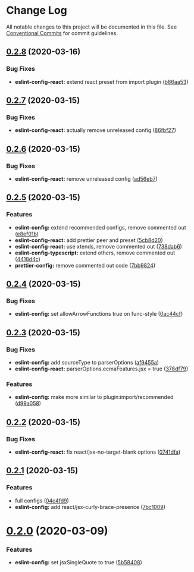 # Change Log

All notable changes to this project will be documented in this file.
See [Conventional Commits](https://conventionalcommits.org) for commit guidelines.

## [0.2.8](https://github.com/dacioromero/javascript-configs/compare/v0.2.7...v0.2.8) (2020-03-16)


### Bug Fixes

* **eslint-config-react:** extend react preset from import plugin ([b86aa53](https://github.com/dacioromero/javascript-configs/commit/b86aa5355c306a4f6522793a358a2c97482c671c))





## [0.2.7](https://github.com/dacioromero/javascript-configs/compare/v0.2.6...v0.2.7) (2020-03-15)


### Bug Fixes

* **eslint-config-react:** actually remove unreleased config ([86fbf27](https://github.com/dacioromero/javascript-configs/commit/86fbf27552aa666565d967930dd5e7341ed8e38b))





## [0.2.6](https://github.com/dacioromero/javascript-configs/compare/v0.2.5...v0.2.6) (2020-03-15)


### Bug Fixes

* **eslint-config-react:** remove unreleased config ([ad56eb7](https://github.com/dacioromero/javascript-configs/commit/ad56eb771e7d66d0276b8b39c84324a5500d913a))





## [0.2.5](https://github.com/dacioromero/javascript-configs/compare/v0.2.4...v0.2.5) (2020-03-15)


### Features

* **eslint-config:** extend recommended configs, remove commented out ([e8ef01b](https://github.com/dacioromero/javascript-configs/commit/e8ef01bac4ea376814bc5b686cdbe4b907e6c0b4))
* **eslint-config-react:** add prettier peer and preset ([5cb8d20](https://github.com/dacioromero/javascript-configs/commit/5cb8d20f32a363a0d761f91274ae99d33ca9f2de))
* **eslint-config-react:** use xtends, remove commented out ([738dab6](https://github.com/dacioromero/javascript-configs/commit/738dab6c3771c02c177766d0d0e965311a1881f9))
* **eslint-config-typescript:** extend others, remove commented out ([4418d4c](https://github.com/dacioromero/javascript-configs/commit/4418d4c8b61a3361fe2a3675c536afcd8979b17f))
* **prettier-config:** remove commented out code ([7bb9824](https://github.com/dacioromero/javascript-configs/commit/7bb982450a7af661e60caaf26e870d9b130046b6))





## [0.2.4](https://github.com/dacioromero/javascript-configs/compare/v0.2.3...v0.2.4) (2020-03-15)


### Bug Fixes

* **eslint-config:** set allowArrowFunctions true on func-style ([0ac44cf](https://github.com/dacioromero/javascript-configs/commit/0ac44cf5536d231c0383c45ce05a73dcd571433d))





## [0.2.3](https://github.com/dacioromero/javascript-configs/compare/v0.2.2...v0.2.3) (2020-03-15)


### Bug Fixes

* **eslint-config:** add sourceType to parserOptions ([af9455a](https://github.com/dacioromero/javascript-configs/commit/af9455a5f1afaaa4e3700e940041b1bee4efe85f))
* **eslint-config-react:** parserOptions.ecmaFeatures.jsx = true ([378df79](https://github.com/dacioromero/javascript-configs/commit/378df796fffd2baec1f76d37a4c9e1e52e6a84b3))


### Features

* **eslint-config:** make more similar to plugin:import/recommended ([d99a058](https://github.com/dacioromero/javascript-configs/commit/d99a058e2699df00323f7947ee1633af194c9063))





## [0.2.2](https://github.com/dacioromero/javascript-configs/compare/v0.2.1...v0.2.2) (2020-03-15)


### Bug Fixes

* **eslint-config-react:** fix react/jsx-no-target-blank options ([0741dfa](https://github.com/dacioromero/javascript-configs/commit/0741dfac77e7fdc1589566df4234579174c56c80))





## [0.2.1](https://github.com/dacioromero/javascript-configs/compare/v0.2.0...v0.2.1) (2020-03-15)


### Features

* full configs ([04c4fd9](https://github.com/dacioromero/javascript-configs/commit/04c4fd9e7cbd871df430cd9e91da04cb2ea43c20))
* **eslint-config:** add react/jsx-curly-brace-presence ([7bc1009](https://github.com/dacioromero/javascript-configs/commit/7bc1009c6065f9bcf31d55aa5417bf0f24d7a41a))





# [0.2.0](https://github.com/dacioromero/javascript-configs/compare/v0.1.0...v0.2.0) (2020-03-09)

### Features

- **eslint-config:** set jsxSingleQuote to true ([5b58408](https://github.com/dacioromero/javascript-configs/commit/5b584080a59fefbb0656a0f72465ba86c0c2a2eb))
